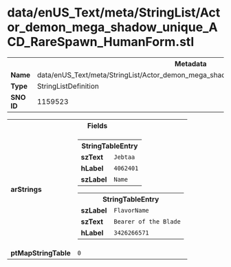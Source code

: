 <h1>data/enUS_Text/meta/StringList/Actor_demon_mega_shadow_unique_ACD_RareSpawn_HumanForm.stl</h1><table><tr><th colspan="100%">Metadata</th></tr><tr><td><b>Name</b></td><td>data/enUS_Text/meta/StringList/Actor_demon_mega_shadow_unique_ACD_RareSpawn_HumanForm.stl</td></tr><tr><td><b>Type</b></td><td>StringListDefinition</td></tr><tr><td><b>SNO ID</b></td><td>1159523</td></tr></table>

<table><tr><th colspan="100%">Fields</th></tr><tr><td><b>arStrings</b></td><td><table><tr><th colspan="100%">StringTableEntry</th></tr><tr><td><b>szText</b></td><td><code>Jebtaa</code></td></tr><tr><td><b>hLabel</b></td><td><code>4062401</code></td></tr><tr><td><b>szLabel</b></td><td><code>Name</code></td></tr></table>


<table><tr><th colspan="100%">StringTableEntry</th></tr><tr><td><b>szLabel</b></td><td><code>FlavorName</code></td></tr><tr><td><b>szText</b></td><td><code>Bearer of the Blade</code></td></tr><tr><td><b>hLabel</b></td><td><code>3426266571</code></td></tr></table>


</td></tr><tr><td><b>ptMapStringTable</b></td><td><code>0</code></td></tr></table>

